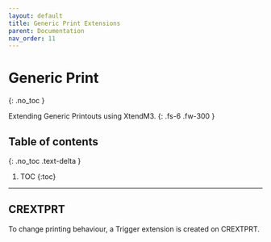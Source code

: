 ```yaml
---
layout: default
title: Generic Print Extensions
parent: Documentation
nav_order: 11
---
```


# Generic Print
{: .no_toc }

Extending Generic Printouts using XtendM3.
{: .fs-6 .fw-300 }

## Table of contents
{: .no_toc .text-delta }

1. TOC
{:toc}

---

## CREXTPRT

To change printing behaviour, a Trigger extension is created on CREXTPRT.